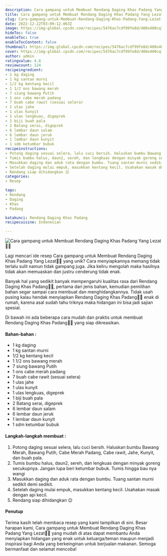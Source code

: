 ```yaml
---
description: Cara gampang untuk Membuat Rendang Daging Khas Padang Yang Lezat"
title: Cara gampang untuk Membuat Rendang Daging Khas Padang Yang Lezat
slug: Cara-gampang-untuk-Membuat-Rendang-Daging-Khas-Padang-Yang-Lezat
date: 2022-12-22T03:09:12.063Z
image: https://img-global.cpcdn.com/recipes/5476ac7cdf99fe8d/400x400cq70/photo.jpg
hideToc: false
enableToc: true
enableTocContent: false
thumbnail: https://img-global.cpcdn.com/recipes/5476ac7cdf99fe8d/400x400cq70/photo.jpg
cover: https://img-global.cpcdn.com/recipes/5476ac7cdf99fe8d/400x400cq70/photo.jpg
author: admin
ratingvalue: 4.8
reviewcount: 124
recipeingredient:
- 1 kg daging
- 1 kg santan murni
- 1/2 kg kentang kecil
- 1 1/2 ons bawang merah
- 7 siung bawang Putih
- 1 ons cabe merah padang
- 7 buah cabe rawit (sesuai selera)
- 1 ulas jahe
- 1 ulas kunyit
- 1 ulas lengkuas, digeprek
- 1 biji buah pala
- 2 Batang serai, digeprek
- 6 lembar daun salam
- 6 lembar daun jeruk
- 1 lembar daun kunyit
- 1 sdm ketumbar bubuk
recipeinstructions:
- Potong daging sesuai selera, lalu cuci bersih. Haluskan bumbu Bawang Merah, Bawang Putih, Cabe Merah Padang, Cabe rawit, Jahe, Kunyit, dan buah pala.
- Tumis bumbu halus, daun2, sereh, dan lengkuas dengan minyak goreng secukupnya. Jangan lupa beri ketumbar bubuk. Tumis hingga bau nya wangi
- Masukkan daging dan aduk rata dengan bumbu. Tuang santan murni sedikit demi sedikit.
- Setelah daging mulai empuk, masukkan kentang kecil. Usahakan masak dengan api kecil.
- Rendang siap dihidangkan 😉
categories:
- Resep

tags:
- Rendang
- Daging
- Khas
- Padang

katakunci: Rendang Daging Khas Padang
recipecuisine: Indonesian

---
```


![Cara gampang untuk Membuat Rendang Daging Khas Padang Yang Lezat👩‍🍳](https://img-global.cpcdn.com/recipes/5476ac7cdf99fe8d/400x400cq70/photo.jpg)

Lagi mencari ide resep Cara gampang untuk Membuat Rendang Daging Khas Padang Yang Lezat👩‍🍳 yang unik? Cara menyiapkannya memang tidak terlalu sulit namun tidak gampang juga. Jika keliru mengolah maka hasilnya tidak akan memuaskan dan justru cenderung tidak enak.

Banyak hal yang sedikit banyak mempengaruhi kualitas rasa dari Rendang Daging Khas Padang👩‍🍳, pertama dari jenis bahan, kemudian pemilihan bahan segar sampai cara membuat dan menghidangkannya. Tidak usah pusing kalau hendak menyiapkan Rendang Daging Khas Padang👩‍🍳 enak di rumah, karena asal sudah tahu triknya maka hidangan ini bisa jadi sajian spesial.

Di bawah ini ada beberapa cara mudah dan praktis untuk membuat Rendang Daging Khas Padang👩‍🍳 yang siap dikreasikan.

<!--inarticleads1-->

#### Bahan-bahan :

- 1 kg daging
- 1 kg santan murni
- 1/2 kg kentang kecil
- 1 1/2 ons bawang merah
- 7 siung bawang Putih
- 1 ons cabe merah padang
- 7 buah cabe rawit (sesuai selera)
- 1 ulas jahe
- 1 ulas kunyit
- 1 ulas lengkuas, digeprek
- 1 biji buah pala
- 2 Batang serai, digeprek
- 6 lembar daun salam
- 6 lembar daun jeruk
- 1 lembar daun kunyit
- 1 sdm ketumbar bubuk

<!--inarticleads2-->

#### Langkah-langkah membuat :

1. Potong daging sesuai selera, lalu cuci bersih. Haluskan bumbu Bawang Merah, Bawang Putih, Cabe Merah Padang, Cabe rawit, Jahe, Kunyit, dan buah pala.
1. Tumis bumbu halus, daun2, sereh, dan lengkuas dengan minyak goreng secukupnya. Jangan lupa beri ketumbar bubuk. Tumis hingga bau nya wangi
1. Masukkan daging dan aduk rata dengan bumbu. Tuang santan murni sedikit demi sedikit.
1. Setelah daging mulai empuk, masukkan kentang kecil. Usahakan masak dengan api kecil.
1. Rendang siap dihidangkan 😉

#### Penutup

Terima kasih telah membaca resep yang kami tampilkan di sini. Besar harapan kami, Cara gampang untuk Membuat Rendang Daging Khas Padang Yang Lezat👩‍🍳 yang mudah di atas dapat membantu Anda menyiapkan hidangan yang enak untuk keluarga/teman maupun menjadi inspirasi bagi Anda yang berkeinginan untuk berjualan makanan. Semoga bermanfaat dan selamat mencoba!